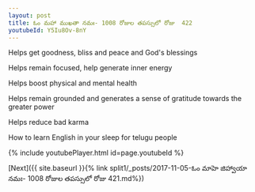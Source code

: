 ```yaml
---
layout: post
title: ఓం మహా ముఖతా నమః- 1008 రోజుల తపస్సులో రోజు  422
youtubeId: Y5Iu8Ov-8nY
---
```

 
 
Helps get goodness, bliss and peace and God's blessings
 
Helps remain focused, help generate inner energy 
 
Helps boost physical and mental health 
 
Helps remain grounded and generates a sense of gratitude towards the greater power 
 
Helps reduce bad karma
 
How to learn English in your sleep for telugu people
 
 
 
 


{% include youtubePlayer.html id=page.youtubeId %}
 
[Next]({{ site.baseurl }}{% link split1/_posts/2017-11-05-ఓం మాహె జిహ్వాయా నమః- 1008 రోజుల తపస్సులో రోజు  421.md%})
 
